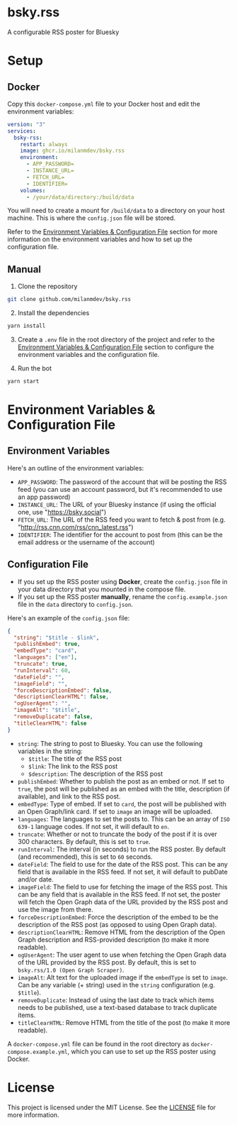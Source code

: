 # bsky.rss

A configurable RSS poster for Bluesky

# Setup

## Docker

Copy this `docker-compose.yml` file to your Docker host and edit the environment variables:

```yml
version: "3"
services:
  bsky-rss:
    restart: always
    image: ghcr.io/milanmdev/bsky.rss
    environment:
      - APP_PASSWORD=
      - INSTANCE_URL=
      - FETCH_URL=
      - IDENTIFIER=
    volumes:
      - /your/data/directory:/build/data
```

You will need to create a mount for `/build/data` to a directory on your host machine. This is where the `config.json` file will be stored.

Refer to the [Environment Variables & Configuration File](#environment-variables--configuration-file) section for more information on the environment variables and how to set up the configuration file.

## Manual

1. Clone the repository

```bash
git clone github.com/milanmdev/bsky.rss
```

2. Install the dependencies

```bash
yarn install
```

3. Create a `.env` file in the root directory of the project and refer to the [Environment Variables & Configuration File](#environment-variables--configuration-file) section to configure the environment variables and the configuration file.

4. Run the bot

```bash
yarn start
```

# Environment Variables & Configuration File

## Environment Variables

Here's an outline of the environment variables:

- `APP_PASSWORD`: The password of the account that will be posting the RSS feed (you can use an account password, but it's recommended to use an app password)
- `INSTANCE_URL`: The URL of your Bluesky instance (if using the official one, use "https://bsky.social")
- `FETCH_URL`: The URL of the RSS feed you want to fetch & post from (e.g. "http://rss.cnn.com/rss/cnn_latest.rss")
- `IDENTIFIER`: The identifier for the account to post from (this can be the email address or the username of the account)

## Configuration File

- If you set up the RSS poster using **Docker**, create the `config.json` file in your data directory that you mounted in the compose file.
- If you set up the RSS poster **manually**, rename the `config.example.json` file in the `data` directory to `config.json`.

Here's an example of the `config.json` file:

```json
{
  "string": "$title - $link",
  "publishEmbed": true,
  "embedType": "card",
  "languages": ["en"],
  "truncate": true,
  "runInterval": 60,
  "dateField": "",
  "imageField": "",
  "forceDescriptionEmbed": false,
  "descriptionClearHTML": false,
  "ogUserAgent": "",
  "imageAlt": "$title",
  "removeDuplicate": false,
  "titleClearHTML": false
}
```

- `string`: The string to post to Bluesky. You can use the following variables in the string:
  - `$title`: The title of the RSS post
  - `$link`: The link to the RSS post
  - `$description`: The description of the RSS post
- `publishEmbed`: Whether to publish the post as an embed or not. If set to `true`, the post will be published as an embed with the title, description (if available), and link to the RSS post.
- `embedType`: Type of embed. If set to `card`, the post will be published with an Open Graph/link card. If set to `image` an image will be uploaded.
- `languages`: The languages to set the posts to. This can be an array of `ISO 639-1` language codes. If not set, it will default to `en`.
- `truncate`: Whether or not to truncate the body of the post if it is over 300 characters. By default, this is set to `true`.
- `runInterval`: The interval (in seconds) to run the RSS poster. By default (and recommended), this is set to `60` seconds.
- `dateField`: The field to use for the date of the RSS post. This can be any field that is available in the RSS feed. If not set, it will default to pubDate and/or date.
- `imageField`: The field to use for fetching the image of the RSS post. This can be any field that is available in the RSS feed. If not set, the poster will fetch the Open Graph data of the URL provided by the RSS post and use the image from there.
- `forceDescriptionEmbed`: Force the description of the embed to be the description of the RSS post (as opposed to using Open Graph data).
- `descriptionClearHTML`: Remove HTML from the description of the Open Graph description and RSS-provided description (to make it more readable).
- `ogUserAgent`: The user agent to use when fetching the Open Graph data of the URL provided by the RSS post. By default, this is set to `bsky.rss/1.0 (Open Graph Scraper)`.
- `imageAlt`: Alt text for the uploaded image if the `embedType` is set to `image`. Can be any variable (+ string) used in the `string` configuration (e.g. `$title`).
- `removeDuplicate`: Instead of using the last date to track which items needs to be published, use a text-based database to track duplicate items.
- `titleClearHTML`: Remove HTML from the title of the post (to make it more readable).

A `docker-compose.yml` file can be found in the root directory as `docker-compose.example.yml`, which you can use to set up the RSS poster using Docker.

# License

This project is licensed under the MIT License. See the [LICENSE](LICENSE) file for more information.

